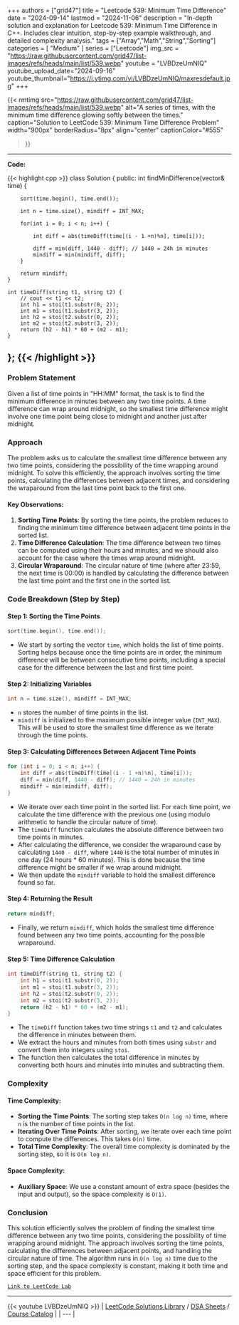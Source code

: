 
+++
authors = ["grid47"]
title = "Leetcode 539: Minimum Time Difference"
date = "2024-09-14"
lastmod = "2024-11-06"
description = "In-depth solution and explanation for Leetcode 539: Minimum Time Difference in C++. Includes clear intuition, step-by-step example walkthrough, and detailed complexity analysis."
tags = ["Array","Math","String","Sorting"]
categories = [
    "Medium"
]
series = ["Leetcode"]
img_src = "https://raw.githubusercontent.com/grid47/list-images/refs/heads/main/list/539.webp"
youtube = "LVBDzeUmNIQ"
youtube_upload_date="2024-09-16"
youtube_thumbnail="https://i.ytimg.com/vi/LVBDzeUmNIQ/maxresdefault.jpg"
+++


{{< rmtimg 
    src="https://raw.githubusercontent.com/grid47/list-images/refs/heads/main/list/539.webp" 
    alt="A series of times, with the minimum time difference glowing softly between the times."
    caption="Solution to LeetCode 539: Minimum Time Difference Problem"
    width="900px"
    borderRadius="8px"
    align="center" 
    captionColor="#555"
>}}
---
**Code:**

{{< highlight cpp >}}
class Solution {
public:
    int findMinDifference(vector<string>& time) {
        
        sort(time.begin(), time.end());
        
        int n = time.size(), mindiff = INT_MAX;
        
        for(int i = 0; i < n; i++) {
            
            int diff = abs(timeDiff(time[(i - 1 +n)%n], time[i]));
            
            diff = min(diff, 1440 - diff); // 1440 = 24h in minutes
            mindiff = min(mindiff, diff);
        }
        
        return mindiff;
    }
    
    int timeDiff(string t1, string t2) {
        // cout << t1 << t2;
        int h1 = stoi(t1.substr(0, 2));
        int m1 = stoi(t1.substr(3, 2));
        int h2 = stoi(t2.substr(0, 2));
        int m2 = stoi(t2.substr(3, 2));
        return (h2 - h1) * 60 + (m2 - m1);
    }
};
{{< /highlight >}}
---

### Problem Statement

Given a list of time points in "HH:MM" format, the task is to find the minimum difference in minutes between any two time points. A time difference can wrap around midnight, so the smallest time difference might involve one time point being close to midnight and another just after midnight.

### Approach

The problem asks us to calculate the smallest time difference between any two time points, considering the possibility of the time wrapping around midnight. To solve this efficiently, the approach involves sorting the time points, calculating the differences between adjacent times, and considering the wraparound from the last time point back to the first one.

#### Key Observations:
1. **Sorting Time Points**: By sorting the time points, the problem reduces to finding the minimum time difference between adjacent time points in the sorted list.
2. **Time Difference Calculation**: The time difference between two times can be computed using their hours and minutes, and we should also account for the case where the times wrap around midnight.
3. **Circular Wraparound**: The circular nature of time (where after 23:59, the next time is 00:00) is handled by calculating the difference between the last time point and the first one in the sorted list.

### Code Breakdown (Step by Step)

#### Step 1: Sorting the Time Points

```cpp
sort(time.begin(), time.end());
```
- We start by sorting the vector `time`, which holds the list of time points. Sorting helps because once the time points are in order, the minimum difference will be between consecutive time points, including a special case for the difference between the last and first time point.

#### Step 2: Initializing Variables

```cpp
int n = time.size(), mindiff = INT_MAX;
```
- `n` stores the number of time points in the list.
- `mindiff` is initialized to the maximum possible integer value (`INT_MAX`). This will be used to store the smallest time difference as we iterate through the time points.

#### Step 3: Calculating Differences Between Adjacent Time Points

```cpp
for (int i = 0; i < n; i++) {
    int diff = abs(timeDiff(time[(i - 1 +n)%n], time[i]));
    diff = min(diff, 1440 - diff); // 1440 = 24h in minutes
    mindiff = min(mindiff, diff);
}
```
- We iterate over each time point in the sorted list. For each time point, we calculate the time difference with the previous one (using modulo arithmetic to handle the circular nature of time).
- The `timeDiff` function calculates the absolute difference between two time points in minutes.
- After calculating the difference, we consider the wraparound case by calculating `1440 - diff`, where `1440` is the total number of minutes in one day (24 hours * 60 minutes). This is done because the time difference might be smaller if we wrap around midnight.
- We then update the `mindiff` variable to hold the smallest difference found so far.

#### Step 4: Returning the Result

```cpp
return mindiff;
```
- Finally, we return `mindiff`, which holds the smallest time difference found between any two time points, accounting for the possible wraparound.

#### Step 5: Time Difference Calculation

```cpp
int timeDiff(string t1, string t2) {
    int h1 = stoi(t1.substr(0, 2));
    int m1 = stoi(t1.substr(3, 2));
    int h2 = stoi(t2.substr(0, 2));
    int m2 = stoi(t2.substr(3, 2));
    return (h2 - h1) * 60 + (m2 - m1);
}
```
- The `timeDiff` function takes two time strings `t1` and `t2` and calculates the difference in minutes between them.
- We extract the hours and minutes from both times using `substr` and convert them into integers using `stoi`.
- The function then calculates the total difference in minutes by converting both hours and minutes into minutes and subtracting them.

### Complexity

#### Time Complexity:
- **Sorting the Time Points**: The sorting step takes `O(n log n)` time, where `n` is the number of time points in the list.
- **Iterating Over Time Points**: After sorting, we iterate over each time point to compute the differences. This takes `O(n)` time.
- **Total Time Complexity**: The overall time complexity is dominated by the sorting step, so it is `O(n log n)`.

#### Space Complexity:
- **Auxiliary Space**: We use a constant amount of extra space (besides the input and output), so the space complexity is `O(1)`.

### Conclusion

This solution efficiently solves the problem of finding the smallest time difference between any two time points, considering the possibility of time wrapping around midnight. The approach involves sorting the time points, calculating the differences between adjacent points, and handling the circular nature of time. The algorithm runs in `O(n log n)` time due to the sorting step, and the space complexity is constant, making it both time and space efficient for this problem.

[`Link to LeetCode Lab`](https://leetcode.com/problems/minimum-time-difference/description/)

---
{{< youtube LVBDzeUmNIQ >}}
| [LeetCode Solutions Library](https://grid47.xyz/leetcode/) / [DSA Sheets](https://grid47.xyz/sheets/) / [Course Catalog](https://grid47.xyz/courses/) |
| --- |
